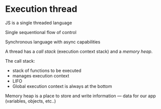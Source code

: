 # Execution thread

JS is a single threaded language

Single sequentional flow of control

Synchronous language with async capabilities

A thread has a *call stack* (execution context stack) and a *memory heap*.

The call stack:
- stack of functions to be executed
- manages execution context
- LIFO
- Global execution context is always at the bottom


Memory heap is a place to store and write information — data for our app 
(variables, objects, etc..)
